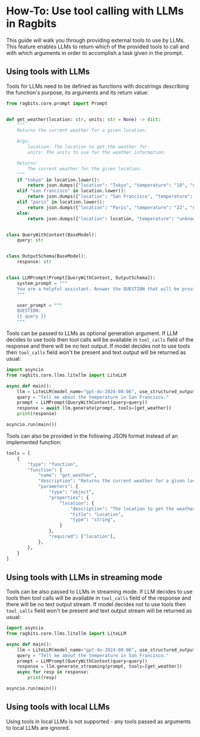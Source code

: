 # How-To: Use tool calling with LLMs in Ragbits

This guide will walk you through providing external tools to use by LLMs. This feature enables LLMs to return which of the provided tools to call and with which arguments in order to accomplish a task given in the prompt.


## Using tools with LLMs

Tools for LLMs need to be defined as functions with docstrings describing the function's purpose, its arguments and its return value:

```python
from ragbits.core.prompt import Prompt


def get_weather(location: str, units: str = None) -> dict:
    """
    Returns the current weather for a given location.

    Args:
        location: The location to get the weather for.
        units: The units to use for the weather information.

    Returns:
        The current weather for the given location.
    """
    if "tokyo" in location.lower():
        return json.dumps({"location": "Tokyo", "temperature": "10", "unit": "celsius"})
    elif "san francisco" in location.lower():
        return json.dumps({"location": "San Francisco", "temperature": "72", "unit": "fahrenheit"})
    elif "paris" in location.lower():
        return json.dumps({"location": "Paris", "temperature": "22", "unit": "celsius"})
    else:
        return json.dumps({"location": location, "temperature": "unknown"})


class QueryWithContext(BaseModel):
    query: str


class OutputSchema(BaseModel):
    response: str


class LLMPrompt(Prompt[QueryWithContext, OutputSchema]):
    system_prompt = """
    You are a helpful assistant. Answer the QUESTION that will be provided by the user.
    """

    user_prompt = """
    QUESTION:
    {{ query }}
    """
```

Tools can be passed to LLMs as optional generation argument. If LLM decides to use tools then tool calls will be available in ```tool_calls``` field of the response and there will be no text output. If model decides not to use tools then ```tool_calls``` field won't be present and text output will be returned as usual:

```python
import asyncio
from ragbits.core.llms.litellm import LiteLLM

async def main():
    llm = LiteLLM(model_name="gpt-4o-2024-08-06", use_structured_output=True)
    query = "Tell me about the temperature in San Francisco."
    prompt = LLMPrompt(QueryWithContext(query=query))
    response = await llm.generate(prompt, tools=[get_weather])
    print(response)

asyncio.run(main())
```

Tools can also be provided in the following JSON format instead of an implemented function:

```python
tools = [
    {
        "type": "function",
        "function": {
            "name": "get_weather",
            "description": "Returns the current weather for a given location.",
            "parameters": {
                "type": "object",
                "properties": {
                    "location": {
                        "description": "The location to get the weather for.",
                        "title": "Location",
                        "type": "string",
                    }
                },
                "required": ["location"],
            },
        },
    }
]
```

## Using tools with LLMs in streaming mode

Tools can be also passed to LLMs in streaming mode. If LLM decides to use tools then tool calls will be available in ```tool_calls``` field of the response and there will be no text output stream. If model decides not to use tools then ```tool_calls``` field won't be present and text output stream will be returned as usual:

```python
import asyncio
from ragbits.core.llms.litellm import LiteLLM

async def main():
    llm = LiteLLM(model_name="gpt-4o-2024-08-06", use_structured_output=True)
    query = "Tell me about the temperature in San Francisco."
    prompt = LLMPrompt(QueryWithContext(query=query))
    response = llm.generate_streaming(prompt, tools=[get_weather])
    async for resp in response:
        print(resp)

asyncio.run(main())
```

## Using tools with local LLMs

Using tools in local LLMs is not supported - any tools passed as arguments to local LLMs are ignored.